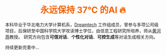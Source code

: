 # <center> <font color=#F56300>永远保持 37℃ 的AI 🔥</font>

本科毕业于华北电力大学计算机系，[Dreamtech](https://www.dreamtech.team) 工作组成员，曾参与多项公司级项目，后保研至中国科学院大学攻读博士学位，由信息工程研究所培养，师从[黄河燕](https://baike.baidu.com/item/黃河燕/9458775)教授。
研究方向包含**可信对话**、**个性化对话**、**可控生成**等对话生成相关方向。

持续更新完善中...

